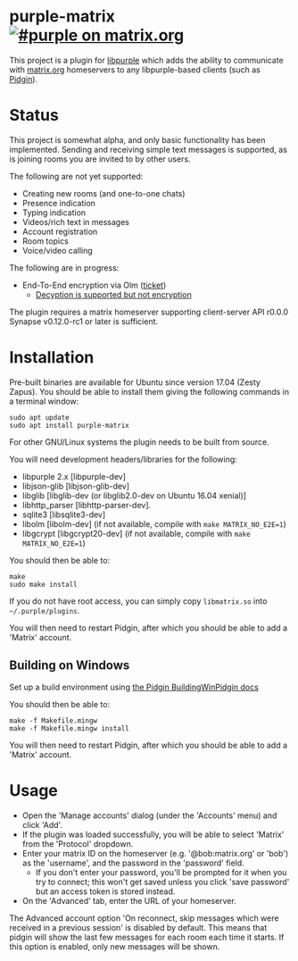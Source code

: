 # purple-matrix [![#purple on matrix.org](https://img.shields.io/matrix/purple:matrix.org.svg?label=%23purple%3Amatrix.org&logo=matrix&server_fqdn=matrix.org)](https://matrix.to/#/#purple:matrix.org)

This project is a plugin for
[libpurple](https://developer.pidgin.im/wiki/WhatIsLibpurple) which adds the
ability to communicate with [matrix.org](http://matrix.org) homeservers to any
libpurple-based clients (such as [Pidgin](http://www.pidgin.im)).

# Status

This project is somewhat alpha, and only basic functionality has been
implemented. Sending and receiving simple text messages is supported, as is
joining rooms you are invited to by other users.

The following are not yet supported:
 * Creating new rooms (and one-to-one chats)
 * Presence indication
 * Typing indication
 * Videos/rich text in messages
 * Account registration
 * Room topics
 * Voice/video calling

The following are in progress:
 * End-To-End encryption via Olm ([ticket](https://github.com/matrix-org/purple-matrix/issues/18))
   * [Decyption is supported but not encryption](https://github.com/matrix-org/purple-matrix/issues/18#issuecomment-410336278)

The plugin requires a matrix homeserver supporting client-server API r0.0.0 Synapse
v0.12.0-rc1 or later is sufficient.

# Installation

Pre-built binaries are available for Ubuntu since version 17.04 (Zesty Zapus).
You should be able to install them giving the following commands in a terminal
window:

```
sudo apt update
sudo apt install purple-matrix
```

For other GNU/Linux systems the plugin needs to be built
from source.

You will need development headers/libraries for the following:
* libpurple 2.x [libpurple-dev]
* libjson-glib  [libjson-glib-dev]
* libglib [libglib-dev (or libglib2.0-dev on Ubuntu 16.04 xenial)]
* libhttp_parser [libhttp-parser-dev].
* sqlite3 [libsqlite3-dev]
* libolm [libolm-dev] (if not available, compile with `make MATRIX_NO_E2E=1`)
* libgcrypt [libgcrypt20-dev] (if not available, compile with `make MATRIX_NO_E2E=1`)

You should then be able to:

```
make
sudo make install
```

If you do not have root access, you can simply copy `libmatrix.so` into
`~/.purple/plugins`.

You will then need to restart Pidgin, after which you should be able to add a
'Matrix' account.

## Building on Windows

Set up a build environment using
[the Pidgin BuildingWinPidgin docs](https://developer.pidgin.im/wiki/BuildingWinPidgin)

You should then be able to:
```
make -f Makefile.mingw
make -f Makefile.mingw install
```

You will then need to restart Pidgin, after which you should be able to add a
'Matrix' account.


# Usage

* Open the 'Manage accounts' dialog (under the 'Accounts' menu) and click
  'Add'.
* If the plugin was loaded successfully, you will be able to select 'Matrix'
  from the 'Protocol' dropdown.
* Enter your matrix ID on the homeserver (e.g. '@bob:matrix.org' or 'bob') as
  the 'username', and the password in the 'password' field.
  * If you don't enter your password, you'll be prompted for it when you try
    to connect;  this won't get saved unless you click 'save password' but an
    access token is stored instead.
* On the 'Advanced' tab, enter the URL of your homeserver.


The Advanced account option 'On reconnect, skip messages which were received in
a previous session' is disabled by default. This means that pidgin will show
the last few messages for each room each time it starts.  If this option is
enabled, only new messages will be shown.
